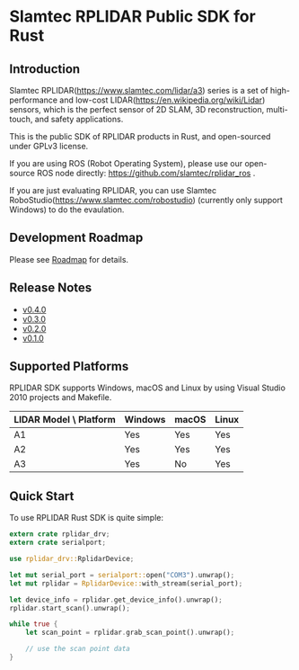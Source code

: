 # Slamtec RPLIDAR Public SDK for Rust

## Introduction

Slamtec RPLIDAR(https://www.slamtec.com/lidar/a3) series is a set of high-performance and low-cost LIDAR(https://en.wikipedia.org/wiki/Lidar) sensors, which is the perfect sensor of 2D SLAM, 3D reconstruction, multi-touch, and safety applications.

This is the public SDK of RPLIDAR products in Rust, and open-sourced under GPLv3 license.

If you are using ROS (Robot Operating System), please use our open-source ROS node directly: https://github.com/slamtec/rplidar_ros .

If you are just evaluating RPLIDAR, you can use Slamtec RoboStudio(https://www.slamtec.com/robostudio) (currently only support Windows) to do the evaulation.

## Development Roadmap

Please see [Roadmap](https://github.com/cnwzhjs/rplidar.rs/blob/master/docs/Roadmap.md) for details.

## Release Notes

* [v0.4.0](https://github.com/cnwzhjs/rplidar.rs/blob/master/docs/ReleaseNote.v0.4.0.md)
* [v0.3.0](https://github.com/cnwzhjs/rplidar.rs/blob/master/docs/ReleaseNote.v0.3.0.md)
* [v0.2.0](https://github.com/cnwzhjs/rplidar.rs/blob/master/docs/ReleaseNote.v0.2.0.md)
* [v0.1.0](https://github.com/cnwzhjs/rplidar.rs/blob/master/docs/ReleaseNote.v0.1.0.md)

## Supported Platforms

RPLIDAR SDK supports Windows, macOS and Linux by using Visual Studio 2010 projects and Makefile.

| LIDAR Model \ Platform | Windows | macOS | Linux   |
| ---------------------- | ------- | ----- | ------- |
| A1                     | Yes     | Yes   | Yes     |
| A2                     | Yes     | Yes   | Yes     |
| A3                     | Yes     | No    | Yes     |

## Quick Start

To use RPLIDAR Rust SDK is quite simple:

```rust
extern crate rplidar_drv;
extern crate serialport;

use rplidar_drv::RplidarDevice;

let mut serial_port = serialport::open("COM3").unwrap();
let mut rplidar = RplidarDevice::with_stream(serial_port);

let device_info = rplidar.get_device_info().unwrap();
rplidar.start_scan().unwrap();

while true {
    let scan_point = rplidar.grab_scan_point().unwrap();

    // use the scan point data
}
```
